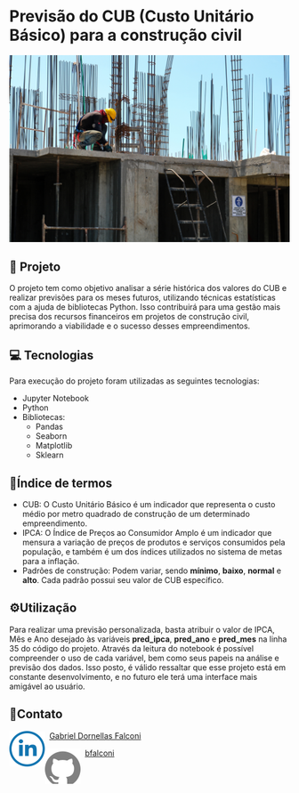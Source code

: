 # Previsão do CUB (Custo Unitário Básico) para a construção civil

![preview](./assets/imgs/preview.jpg)

## 📝 Projeto

O projeto tem como objetivo analisar a série histórica dos valores do CUB e realizar previsões para os meses futuros, utilizando técnicas estatísticas com a ajuda de bibliotecas Python. Isso contribuirá para uma gestão mais precisa dos recursos financeiros em projetos de construção civil, aprimorando a viabilidade e o sucesso desses empreendimentos.

## 💻 Tecnologias

Para execução do projeto foram utilizadas as seguintes tecnologias:

- Jupyter Notebook
- Python
- Bibliotecas: 
    - Pandas
    - Seaborn
    - Matplotlib
    - Sklearn

## 📖Índice de termos

- CUB: O Custo Unitário Básico é um indicador que representa o custo médio por metro quadrado de construção de um determinado empreendimento.
- IPCA: O Índice de Preços ao Consumidor Amplo é um indicador que mensura a variação de preços de produtos e serviços consumidos pela população, e também é um dos índices utilizados no sistema de metas para a inflação.
- Padrões de construção: Podem variar, sendo **mínimo**, **baixo**, **normal** e **alto**. Cada padrão possui seu valor de CUB específico.

## ⚙️Utilização

Para realizar uma previsão personalizada, basta atribuir o valor de IPCA, Mês e Ano desejado às variáveis **pred_ipca**, **pred_ano** e **pred_mes** na linha 35 do código do projeto. Através da leitura do notebook é possível compreender o uso de cada variável, bem como seus papeis na análise e previsão dos dados. Isso posto, é válido ressaltar que esse projeto está em constante desenvolvimento, e no futuro ele terá uma interface mais amigável ao usuário.

## 📩Contato

<img src='./assets/imgs/linkedin.svg' align='left'> &nbsp; [Gabriel Dornellas Falconi](https://www.linkedin.com/in/bgfalconi/)
<br>

<img src='./assets/imgs/github.svg' align='left'> &nbsp; [bfalconi](https://github.com/bfalconi)
